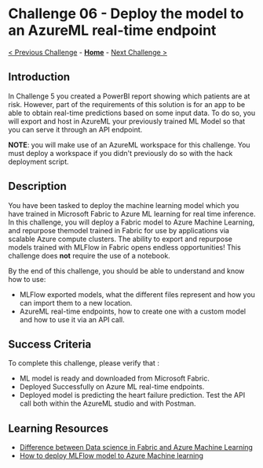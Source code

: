 # Challenge 06 - Deploy the model to an AzureML real-time endpoint

[< Previous Challenge](./Challenge-05.md) - **[Home](../README.md)** - [Next Challenge >](./Challenge-07.md)

## Introduction
In Challenge 5 you created a PowerBI report showing which patients are at risk. However, part of the requirements of this solution is for an app to be able to obtain real-time predictions based on some input data. To do so, you will export and host in AzureML your previously trained ML Model so that you can serve it through an API endpoint. 

**NOTE**: you will make use of an AzureML workspace for this challenge. You must deploy a workspace if you didn't previously do so with the hack deployment script.

## Description

You have been tasked to deploy the machine learning model which you have trained in Microsoft Fabric to Azure ML learning for real time inference.  In this challenge, you will deploy a Fabric model to Azure Machine Learning, and repurpose themodel trained in Fabric for use by applications via scalable Azure compute clusters. The ability to export and repurpose models trained with MLFlow in Fabric opens endless opportunities! This challenge does **not** require the use of a notebook. 

By the end of this challenge, you should be able to understand and know how to use:
- MLFlow exported models, what the different files represent and how you can import them to a new location.
- AzureML real-time endpoints, how to create one with a custom model and how to use it via an API call.

## Success Criteria

To complete this challenge, please verify that :
  - ML model is ready and downloaded from Microsoft Fabric.
  - Deployed Successfully on Azure ML real-time endpoints.
  - Deployed model is predicting the heart failure prediction. Test the API call both within the AzureML studio and with Postman.


## Learning Resources
  - [Difference between Data science in Fabric and Azure Machine Learning](https://www.linkedin.com/pulse/comparing-microsoft-fabric-azure-machine-learning-which-kim-berg)
  - [How to deploy MLFlow model to Azure Machine learning](https://learn.microsoft.com/en-us/azure/machine-learning/how-to-deploy-mlflow-models-online-endpoints?view=azureml-api-2&tabs=studio)
    
